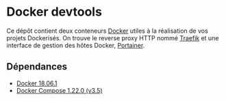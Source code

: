 # Docker devtools

Ce dépôt contient deux conteneurs [Docker](https://www.docker.com/) utiles à la réalisation de vos projets Dockerisés.
On trouve le reverse proxy HTTP nommé [Traefik](https://docs.traefik.io/) et une interface de gestion des hôtes Docker, [Portainer](https://portainer.io/).

## Dépendances

- [Docker 18.06.1](https://docs.docker.com/install/)
- [Docker Compose 1.22.0 (v3.5)](https://docs.docker.com/compose/)
